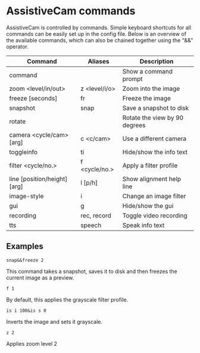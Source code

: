 # AssistiveCam commands

AssistiveCam is controlled by commands. Simple keyboard shortcuts for all commands can be easily set up in the config file. Below is an overview of the available commands, which can also be chained together using the "&&" operator.

| Command                       | Aliases       | Description                   |
|-------------------------------|---------------|-------------------------------|
| command                       |               | Show a command prompt         |
| zoom <level/in/out>           | z <level/i/o> | Zoom into the image           |
| freeze [seconds]              | fr            | Freeze the image              |
| snapshot                      | snap          | Save a snapshot to disk       |
| rotate                        |               | Rotate the view by 90 degrees |
| camera <cycle/cam> [arg]      | c <c/cam>     | Use a different camera        |
| toggleinfo                    | ti             | Hide/show the info text       |
| filter <cycle/no.>            | f <cycle/no.> | Apply a filter profile        |
| line [position/height] [arg]  | l [p/h]       | Show alignment help line      |
| image-style <setting> <arg>   | i <s> <arg>  | Change an image filter        |
| gui                           | g             | Hide/show the gui             |
| recording                     | rec, record   | Toggle video recording        |
| tts							| speech		| Speak info text 			    |


## Examples

```snap&&freeze 2```

This command takes a snapshot, saves it to disk and then freezes the current image as a preview.

```f 1```

By default, this applies the grayscale filter profile.

```is i 100&is s 0```

Inverts the image and sets it grayscale.

```z 2```

Applies zoom level 2